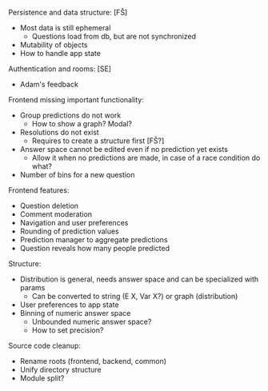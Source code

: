 Persistence and data structure: [FŠ]
- Most data is still ephemeral
  - Questions load from db, but are not synchronized
- Mutability of objects
- How to handle app state

Authentication and rooms: [SE]
- Adam's feedback

Frontend missing important functionality:
- Group predictions do not work
  - How to show a graph? Modal?
- Resolutions do not exist
  - Requires to create a structure first [FŠ?]
- Answer space cannot be edited even if no prediction yet exists
  - Allow it when no predictions are made, in case of a race condition do what?
- Number of bins for a new question

Frontend features:
- Question deletion
- Comment moderation
- Navigation and user preferences
- Rounding of prediction values
- Prediction manager to aggregate predictions
- Question reveals how many people predicted

Structure:
- Distribution is general, needs answer space and can be specialized with params
  - Can be converted to string (E X, Var X?) or graph (distribution)
- User preferences to app state
- Binning of numeric answer space
  - Unbounded numeric answer space?
  - How to set precision?

Source code cleanup:
- Rename roots (frontend, backend, common)
- Unify directory structure
- Module split?